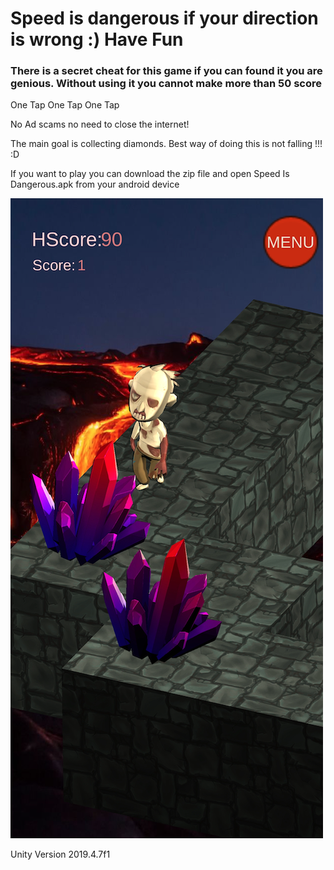 <h1>Speed is dangerous if your direction is wrong :) Have Fun </h1>

<h3>There is a secret cheat for this game if you can found it you are genious. Without using it you cannot make more than 50 score</h3> 

One Tap One Tap One Tap

No Ad scams no need to close the internet!

The main goal is collecting diamonds.
Best way of doing this is not falling !!! :D



If you want to play you can download the zip file and open Speed Is Dangerous.apk from your android device

<img src="Ekran Resmi 2020-08-16 10.29.10.png" alt="Screen Shot">

Unity Version 2019.4.7f1
